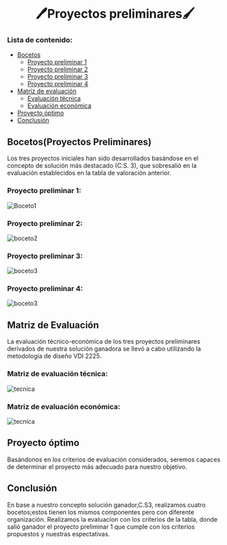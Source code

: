 <h1 align="center">🖊Proyectos preliminares🖌</h1>

### Lista de contenido:
* [Bocetos](#bocetosproyectos-preliminares)
  * [Proyecto preliminar 1](#proyecto-preliminar-1)
  * [Proyecto preliminar 2](#proyecto-preliminar-2)
  * [Proyecto preliminar 3](#proyecto-preliminar-3)
  * [Proyecto preliminar 4](#proyecto-preliminar-4)
* [Matriz de evaluación](#matriz-de-evaluación)
    * [Evaluación técnica](#matriz-de-evaluación-técnica)
    * [Evaluación económica](#matriz-de-evaluación-económica)
* [Proyecto óptimo](#proyecto-óptimo) 
* [Conclusión](#conclusión)   

## Bocetos(Proyectos Preliminares)
Los tres proyectos iniciales han sido desarrollados basándose en el concepto de solución más destacado (C.S. 3), que sobresalió en la evaluación establecidos en la tabla de valoración anterior.
### Proyecto preliminar 1:
![Boceto1](../../../Imagenes/img_hito1/boceto1.png)
### Proyecto preliminar 2:
![boceto2](../../../Imagenes/img_hito1/boceto2.png)
### Proyecto preliminar 3:
![boceto3](../../../Imagenes/img_hito1/boceto3.png)
### Proyecto preliminar 4:
![boceto3](../../../Imagenes/img_hito1/boceto4.png)

## Matriz de Evaluación
La evaluación técnico-económica de los tres proyectos preliminares derivados de nuestra solución ganadora se llevó a cabo utilizando la metodología de diseño VDI 2225.
### Matriz de evaluación técnica:
![tecnica](../../../Imagenes/img_hito1/tecnico.png)
### Matriz de evaluación económica:
![tecnica](../../../Imagenes/img_hito1/manreni.png)
## Proyecto óptimo
 Basándonos en los criterios de evaluación considerados, seremos capaces de determinar el proyecto más adecuado para nuestro objetivo.
## Conclusión
En base a nuestro concepto solución ganador,C.S3, realizamos cuatro bocetos;estos tienen los mismos componentes pero con diferente organización. Realizamos la evaluacion con los criterios de la tabla, donde salió ganador el proyecto preliminar 1 que cumple con los criterios propuestos y nuestras espectativas.
